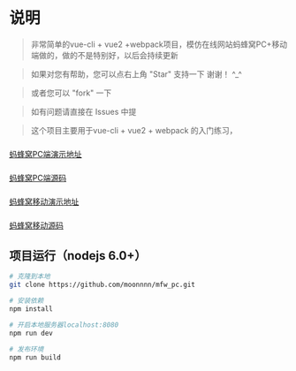 # 说明

>  非常简单的vue-cli + vue2 +webpack项目，模仿在线网站蚂蜂窝PC+移动端做的，做的不是特别好，以后会持续更新

>  如果对您有帮助，您可以点右上角 "Star" 支持一下 谢谢！ ^_^

>  或者您可以 "fork" 一下

>  如有问题请直接在 Issues 中提
 
>  这个项目主要用于vue-cli + vue2 + webpack 的入门练习，
>  ###
[蚂蜂窝PC端演示地址](https://moonnnn.github.io/mfw_pcshow/)
###
[蚂蜂窝PC端源码](https://github.com/moonnnn/mfw_pc)
###
[蚂蜂窝移动演示地址](https://moonnnn.github.io/mfw_mbshow/)
###
[蚂蜂窝移动源码](https://github.com/moonnnn/mfw_mb)


## 项目运行（nodejs 6.0+）
``` bash
# 克隆到本地
git clone https://github.com/moonnnn/mfw_pc.git

# 安装依赖
npm install

# 开启本地服务器localhost:8080
npm run dev

# 发布环境
npm run build
```


